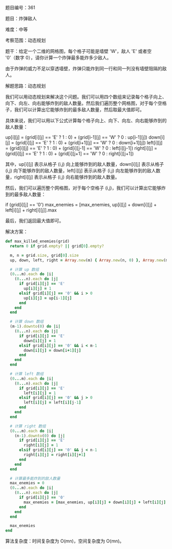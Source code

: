 题目编号：361

题目：炸弹敌人

难度：中等

考察范围：动态规划

题干：给定一个二维的网格图，每个格子可能是墙壁 'W'，敌人 'E' 或者空 '0'（数字 0），请你计算一个炸弹最多能炸多少敌人。

由于炸弹的威力不足以穿透墙壁，炸弹只能炸到同一行和同一列没有墙壁阻隔的敌人。

解题思路：动态规划

我们可以用动态规划来解决这个问题。我们可以用四个数组来记录每个格子向上、向下、向左、向右能够炸到的敌人数量。然后我们遍历整个网格图，对于每个空格子，我们可以计算出它能够炸到的最多敌人数量，然后取最大值即可。

具体来说，我们可以用以下公式计算每个格子向上、向下、向左、向右能够炸到的敌人数量：

up[i][j] = (grid[i][j] == 'E' ? 1 : 0) + (grid[i-1][j] == 'W' ? 0 : up[i-1][j])
down[i][j] = (grid[i][j] == 'E' ? 1 : 0) + (grid[i+1][j] == 'W' ? 0 : down[i+1][j])
left[i][j] = (grid[i][j] == 'E' ? 1 : 0) + (grid[i][j-1] == 'W' ? 0 : left[i][j-1])
right[i][j] = (grid[i][j] == 'E' ? 1 : 0) + (grid[i][j+1] == 'W' ? 0 : right[i][j+1])

其中，up[i][j] 表示从格子 (i,j) 向上能够炸到的敌人数量，down[i][j] 表示从格子 (i,j) 向下能够炸到的敌人数量，left[i][j] 表示从格子 (i,j) 向左能够炸到的敌人数量，right[i][j] 表示从格子 (i,j) 向右能够炸到的敌人数量。

然后，我们可以遍历整个网格图，对于每个空格子 (i,j)，我们可以计算出它能够炸到的最多敌人数量：

if (grid[i][j] == '0') 
  max_enemies = [max_enemies, up[i][j] + down[i][j] + left[i][j] + right[i][j]].max

最后，我们返回最大值即可。

解决方案：

```ruby
def max_killed_enemies(grid)
  return 0 if grid.empty? || grid[0].empty?

  m, n = grid.size, grid[0].size
  up, down, left, right = Array.new(m) { Array.new(n, 0) }, Array.new(m) { Array.new(n, 0) }, Array.new(m) { Array.new(n, 0) }, Array.new(m) { Array.new(n, 0) }

  # 计算 up 数组
  (0...m).each do |i|
    (0...n).each do |j|
      if grid[i][j] == 'E'
        up[i][j] = 1
      elsif grid[i][j] == '0' && i > 0
        up[i][j] = up[i-1][j]
      end
    end
  end

  # 计算 down 数组
  (m-1).downto(0) do |i|
    (0...n).each do |j|
      if grid[i][j] == 'E'
        down[i][j] = 1
      elsif grid[i][j] == '0' && i < m-1
        down[i][j] = down[i+1][j]
      end
    end
  end

  # 计算 left 数组
  (0...m).each do |i|
    (0...n).each do |j|
      if grid[i][j] == 'E'
        left[i][j] = 1
      elsif grid[i][j] == '0' && j > 0
        left[i][j] = left[i][j-1]
      end
    end
  end

  # 计算 right 数组
  (0...m).each do |i|
    (n-1).downto(0) do |j|
      if grid[i][j] == 'E'
        right[i][j] = 1
      elsif grid[i][j] == '0' && j < n-1
        right[i][j] = right[i][j+1]
      end
    end
  end

  # 计算最多能炸到的敌人数量
  max_enemies = 0
  (0...m).each do |i|
    (0...n).each do |j|
      if grid[i][j] == '0'
        max_enemies = [max_enemies, up[i][j] + down[i][j] + left[i][j] + right[i][j]].max
      end
    end
  end

  max_enemies
end
```

算法复杂度：时间复杂度为 O(mn)，空间复杂度为 O(mn)。